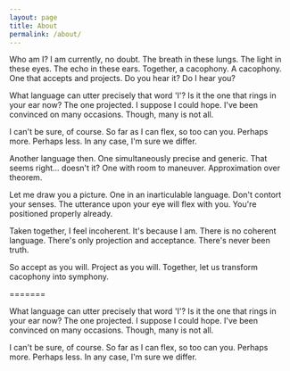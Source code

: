 ```yaml
---
layout: page
title: About
permalink: /about/
---
```


Who am I? I am currently, no doubt. The breath in these lungs. The light in these eyes. The echo in these ears. 
Together, a cacophony. A cacophony. One that accepts and projects. Do you hear it? Do I hear you?

What language can utter precisely that word 'I'? Is it the one that rings in your ear now? The one projected. I suppose I could hope. I've been convinced on many occasions. Though, many is not all.

I can't be sure, of course. So far as I can flex, so too can you. Perhaps more. Perhaps less. In any case, I'm sure we differ.

Another language then. One simultaneously precise and generic. That seems right... doesn't it? One with room to maneuver. Approximation over theorem.  

Let me draw you a picture. One in an inarticulable language. Don't contort your senses. The utterance upon your eye will flex with you. You're positioned properly already. 

Taken together, I feel incoherent. It's because I am. There is no coherent language. There's only projection and acceptance. There's never been truth. 

So accept as you will. Project as you will. Together, let us transform cacophony into symphony. 


=======

What language can utter precisely that word 'I'? Is it the one that rings in your ear now? The one projected. I suppose I could hope. I've been convinced on many occasions. Though, many is not all.

I can't be sure, of course. So far as I can flex, so too can you. Perhaps more. Perhaps less. In any case, I'm sure we differ.
